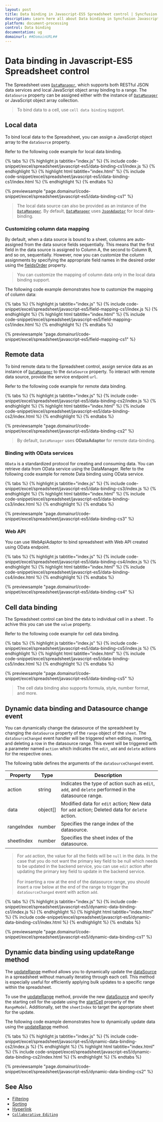 ```yaml
---
layout: post
title: Data binding in Javascript-ES5 Spreadsheet control | Syncfusion
description: Learn here all about Data binding in Syncfusion Javascript-ES5 Spreadsheet control of Syncfusion Essential JS 2 and more.
platform: document-processing
control: Data binding 
documentation: ug
domainurl: ##DomainURL##
---
```


# Data binding in Javascript-ES5 Spreadsheet control

The Spreadsheet uses [`DataManager`](https://helpej2.syncfusion.com/javascript/documentation/data/), which supports both RESTful JSON data services and local JavaScript object array binding to a range. The `dataSource` property can be assigned either with the instance of [`DataManager`](https://helpej2.syncfusion.com/javascript/documentation/data/) or JavaScript object array collection.

> To bind data to a cell, use `cell data binding` support.

## Local data

To bind local data to the Spreadsheet, you can assign a JavaScript object array to the `dataSource` property.

Refer to the following code example for local data binding.

{% tabs %}
{% highlight js tabtitle="index.js" %}
{% include code-snippet/excel/spreadsheet/javascript-es5/data-binding-cs1/index.js %}
{% endhighlight %}
{% highlight html tabtitle="index.html" %}
{% include code-snippet/excel/spreadsheet/javascript-es5/data-binding-cs1/index.html %}
{% endhighlight %}
{% endtabs %}

{% previewsample "page.domainurl/code-snippet/excel/spreadsheet/javascript-es5/data-binding-cs1" %}

> The local data source can also be provided as an instance of the [`DataManager`](https://helpej2.syncfusion.com/javascript/documentation/data/). By default, [`DataManager`](https://helpej2.syncfusion.com/javascript/documentation/data/) uses [`JsonAdaptor`](https://ej2.syncfusion.com/javascript/documentation/data/adaptors#json-adaptor) for local data-binding.

### Customizing column data mapping

By default, when a data source is bound to a sheet, columns are auto-assigned from the data source fields sequentially. This means that the first field in the data source is assigned to Column A, the second to Column B, and so on, sequentially. However, now you can customize the column assignments by specifying the appropriate field names in the desired order using the [fieldsOrder](https://ej2.syncfusion.com/javascript/documentation/api/spreadsheet/rangeModel/#fieldsorder) property.

> You can customize the mapping of column data only in the local data binding support.

The following code example demonstrates how to customize the mapping of column data:

{% tabs %}
{% highlight js tabtitle="index.js" %}
{% include code-snippet/excel/spreadsheet/javascript-es5/field-mapping-cs1/index.js %}
{% endhighlight %}
{% highlight html tabtitle="index.html" %}
{% include code-snippet/excel/spreadsheet/javascript-es5/field-mapping-cs1/index.html %}
{% endhighlight %}
{% endtabs %}

{% previewsample "page.domainurl/code-snippet/excel/spreadsheet/javascript-es5/field-mapping-cs1" %}

## Remote data

To bind remote data to the Spreadsheet control, assign service data as an instance of [`DataManager`](https://helpej2.syncfusion.com/javascript/documentation/data/) to the `dataSource` property. To interact with remote data source, provide the service endpoint `url`.
 
Refer to the following code example for remote data binding.

{% tabs %}
{% highlight js tabtitle="index.js" %}
{% include code-snippet/excel/spreadsheet/javascript-es5/data-binding-cs2/index.js %}
{% endhighlight %}
{% highlight html tabtitle="index.html" %}
{% include code-snippet/excel/spreadsheet/javascript-es5/data-binding-cs2/index.html %}
{% endhighlight %}
{% endtabs %}

{% previewsample "page.domainurl/code-snippet/excel/spreadsheet/javascript-es5/data-binding-cs2" %}

> By default, `DataManager` uses **ODataAdaptor** for remote data-binding.

### Binding with OData services

`OData` is a standardized protocol for creating and consuming data. You can retrieve data from OData service using the DataManager. Refer to the following code example for remote Data binding using OData service.

{% tabs %}
{% highlight js tabtitle="index.js" %}
{% include code-snippet/excel/spreadsheet/javascript-es5/data-binding-cs3/index.js %}
{% endhighlight %}
{% highlight html tabtitle="index.html" %}
{% include code-snippet/excel/spreadsheet/javascript-es5/data-binding-cs3/index.html %}
{% endhighlight %}
{% endtabs %}

{% previewsample "page.domainurl/code-snippet/excel/spreadsheet/javascript-es5/data-binding-cs3" %}

### Web API

You can use WebApiAdaptor to bind spreadsheet with Web API created using OData endpoint.

{% tabs %}
{% highlight js tabtitle="index.js" %}
{% include code-snippet/excel/spreadsheet/javascript-es5/data-binding-cs4/index.js %}
{% endhighlight %}
{% highlight html tabtitle="index.html" %}
{% include code-snippet/excel/spreadsheet/javascript-es5/data-binding-cs4/index.html %}
{% endhighlight %}
{% endtabs %}

{% previewsample "page.domainurl/code-snippet/excel/spreadsheet/javascript-es5/data-binding-cs4" %}

## Cell data binding

The Spreadsheet control can bind the data to individual cell in a sheet . To achive this you can use the
`value` property.

Refer to the following code example for cell data binding.

{% tabs %}
{% highlight js tabtitle="index.js" %}
{% include code-snippet/excel/spreadsheet/javascript-es5/data-binding-cs5/index.js %}
{% endhighlight %}
{% highlight html tabtitle="index.html" %}
{% include code-snippet/excel/spreadsheet/javascript-es5/data-binding-cs5/index.html %}
{% endhighlight %}
{% endtabs %}

{% previewsample "page.domainurl/code-snippet/excel/spreadsheet/javascript-es5/data-binding-cs5" %}

> The cell data binding also supports formula, style, number format, and more.

## Dynamic data binding and Datasource change event

You can dynamically change the datasource of the spreadsheet by changing the `dataSource` property of the `range` object of the `sheet`. The `dataSourceChanged` event handler will be triggered when editing, inserting, and deleting a row in the datasource range. This event will be triggered with a parameter named `action` which indicates the `edit`, `add` and `delete` actions for the respective ones.

The following table defines the arguments of the `dataSourceChanged` event.

| Property | Type | Description |
|-----|-----|-------|
| action | string | Indicates the type of action such as `edit`, `add`, and `delete` performed in the datasource range. |
| data | object[] | Modified data for `edit` action; New data for `add` action; Deleted data for `delete` action. |
| rangeIndex | number | Specifies the range index of the datasource. |
| sheetIndex | number | Specifies the sheet index of the datasource. |

> For `add` action, the value for all the fields will be `null` in the data. In the case that you do not want the primary key field to be null which needs to be updated in the backend service, you can use `edit` action after updating the primary key field to update in the backend service. <br><br>
> For inserting a row at the end of the datasource range, you should insert a row below at the end of the range to trigger the `dataSourceChanged` event with action `add`.

{% tabs %}
{% highlight js tabtitle="index.js" %}
{% include code-snippet/excel/spreadsheet/javascript-es5/dynamic-data-binding-cs1/index.js %}
{% endhighlight %}
{% highlight html tabtitle="index.html" %}
{% include code-snippet/excel/spreadsheet/javascript-es5/dynamic-data-binding-cs1/index.html %}
{% endhighlight %}
{% endtabs %}

{% previewsample "page.domainurl/code-snippet/excel/spreadsheet/javascript-es5/dynamic-data-binding-cs1" %}

## Dynamic data binding using updateRange method

The [updateRange](https://ej2.syncfusion.com/javascript/documentation/api/spreadsheet/#updaterange) method allows you to dynamically update the [dataSource](https://ej2.syncfusion.com/javascript/documentation/api/spreadsheet/rangeModel/#datasource) in a spreadsheet without manually iterating through each cell. This method is especially useful for efficiently applying bulk updates to a specific range within the spreadsheet.

To use the [updateRange](https://ej2.syncfusion.com/javascript/documentation/api/spreadsheet/#updaterange) method, provide the new [dataSource](https://ej2.syncfusion.com/javascript/documentation/api/spreadsheet/rangeModel/#datasource) and specify the starting cell for the update using the [startCell](https://ej2.syncfusion.com/javascript/documentation/api/spreadsheet/rangeModel/#startcell) property of the `RangeModel`. Additionally, set the `sheetIndex` to target the appropriate sheet for the update.

The following code example demonstrates how to dynamically update data using the [updateRange](https://ej2.syncfusion.com/javascript/documentation/api/spreadsheet/#updaterange) method.

{% tabs %}
{% highlight js tabtitle="index.js" %}
{% include code-snippet/excel/spreadsheet/javascript-es5/dynamic-data-binding-cs2/index.js %}
{% endhighlight %}
{% highlight html tabtitle="index.html" %}
{% include code-snippet/excel/spreadsheet/javascript-es5/dynamic-data-binding-cs2/index.html %}
{% endhighlight %}
{% endtabs %}

{% previewsample "page.domainurl/code-snippet/excel/spreadsheet/javascript-es5/dynamic-data-binding-cs2" %}

## See Also

* [Filtering](./filter)
* [Sorting](./sort)
* [Hyperlink](./link)
* [`Collaborative Editing`](use-cases/collaborative-editing)
